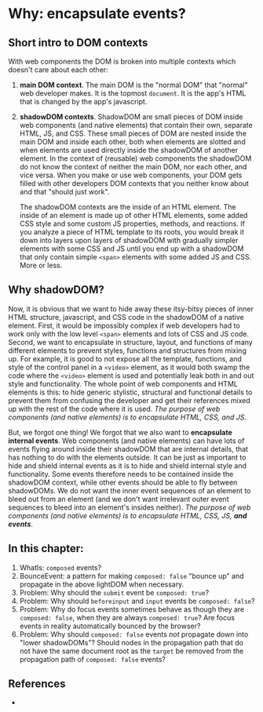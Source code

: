 # Why: encapsulate events?

## Short intro to DOM contexts

With web components the DOM is broken into multiple contexts which doesn't care about each other:

1. **main DOM context**. The main DOM is the "normal DOM" that "normal" web developer makes. It is the topmost `document`. It is the app's HTML that is changed by the app's javascript.

2. **shadowDOM contexts**. ShadowDOM are small pieces of DOM inside web components (and native elements) that contain their own, separate HTML, JS, and CSS. These small pieces of DOM are nested inside the main DOM and inside each other, both when elements are slotted and when  elements are used directly inside the shadowDOM of another element. In the context of (reusable) web components the shadowDOM do not know the context of neither the main DOM, nor each other, and vice versa. When you make or use web components, your DOM gets filled with other developers DOM contexts that you neither know about and that "should just work".

   The shadowDOM contexts are the inside of an HTML element. The inside of an element is made up of other HTML elements, some added CSS style and some custom JS properties, methods, and reactions. If you analyze a piece of HTML template to its roots, you would break it down into layers upon layers of shadowDOM with gradually simpler elements with some CSS and JS until you end up with a shadowDOM that only contain simple `<span>` elements with some added JS and CSS. More or less.
   
## Why shadowDOM?

Now, it is obvious that we want to hide away these itsy-bitsy pieces of inner HTML structure,  javascript, and CSS code in the shadowDOM of a native element. First, it would be impossibly complex if web developers had to work only with the low level `<span>` elements and lots of CSS and JS code. Second, we want to encapsulate in structure, layout, and functions of many different elements to prevent styles, functions and structures from mixing up. For example, it is good to not expose all the template, functions, and style of the control panel in a `<video>` element, as it would both swamp the code where the `<video>` element is used and potentially leak both in and out style and functionality. The whole point of web components and HTML elements is this: to hide generic stylistic, structural and functional details to prevent them from confusing the developer and get their references mixed up with the rest of the code where it is used. *The purpose of web components (and native elements) is to encapsulate HTML, CSS, and JS*.  

But, we forgot one thing! We forgot that we also want to **encapsulate internal events**. Web components (and native elements) can have lots of events flying around inside their shadowDOM that are internal details, that has nothing to do with the elements outside. It can be just as important to hide and shield internal events as it is to hide and shield internal style and functionality. Some events therefore needs to be contained inside the shadowDOM context, while other events should be able to fly between shadowDOMs. We do not want the inner event sequences of an element to bleed out from an element (and we don't want irrelevant outer event sequences  to bleed into an element's insides neither). *The purpose of web components (and native elements) is to encapsulate HTML, CSS, JS, **and events***.  
 
## In this chapter:

1. WhatIs: `composed` events? 
1. BounceEvent: a pattern for making `composed: false` "bounce up" and propagate in the above lightDOM when necessary. 
2. Problem: Why should the `submit` event be `composed: true`?
3. Problem: Why should `beforeinput` and `input` events be `composed: false`?
4. Problem: Why do focus events sometimes behave as though they are `composed: false`, when they are always `composed: true`? Are focus events in reality automatically bounced by the browser?
5. Problem: Why should `composed: false` events *not* propagate down into "lower shadowDOMs"? Should nodes in the propagation path that do not have the same document root as the `target` be removed from the propagation path of `composed: false` events?

    
## References

 * 